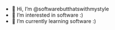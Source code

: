 - 👋 Hi, I’m @softwarebutthatswithmystyle
- 👀 I’m interested in software :)
- 🌱 I’m currently learning software :)

<!---
softwarebutthatswithmystyle/softwarebutthatswithmystyle is a ✨ special ✨ repository because its `README.md` (this file) appears on your GitHub profile.
You can click the Preview link to take a look at your changes.
--->
